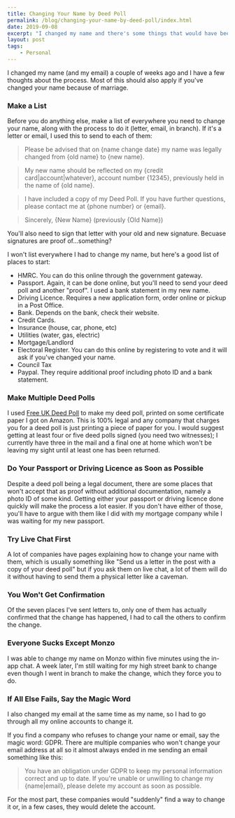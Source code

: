 ```yaml
---
title: Changing Your Name by Deed Poll
permalink: /blog/changing-your-name-by-deed-poll/index.html
date: 2019-09-08
excerpt: "I changed my name and there's some things that would have been good to know before I started"
layout: post
tags:
    - Personal
---
```


I changed my name (and my email) a couple of weeks ago and I have a few thoughts about the process. Most of this should also apply if you've changed your name because of marriage.

### Make a List

Before you do anything else, make a list of everywhere you need to change your name, along with the process to do it (letter, email, in branch). If it's a letter or email, I used this to send to each of them:

> Please be advised that on {name change date} my name was legally changed from {old name} to {new name}. 

> My new name should be reflected on my {credit card|account|whatever}, account number {12345}, previously held in the name of {old name}.

> I have included a copy of my Deed Poll. If you have further questions, please contact me at {phone number} or {email}.

> Sincerely,
> {New Name} (previously {Old Name})

You'll also need to sign that letter with your old and new signature. Becuase signatures are proof of...something?

I won't list everywhere I had to change my name, but here's a good list of places to start:

- HMRC. You can do this online through the government gateway.
- Passport. Again, it can be done online, but you'll need to send your deed poll and another "proof". I used a bank statement in my new name.
- Driving Licence. Requires a new application form, order online or pickup in a Post Office.
- Bank. Depends on the bank, check their website.
- Credit Cards.
- Insurance (house, car, phone, etc)
- Utilities (water, gas, electric)
- Mortgage/Landlord
- Electoral Register. You can do this online by registering to vote and it will ask if you've changed your name.
- Council Tax
- Paypal. They require additional proof including photo ID and a bank statement.

### Make Multiple Deed Polls

I used [Free UK Deed Poll](https://freedeedpoll.org.uk/) to make my deed poll, printed on some certificate paper I got on Amazon. This is 100% legal and any company that charges you for a deed poll is just printing a piece of paper for you. I would suggest getting at least four or five deed polls signed (you need two witnesses); I currently have three in the mail and a final one at home which won't be leaving my sight until at least one has been returned.

### Do Your Passport or Driving Licence as Soon as Possible

Despite a deed poll being a legal document, there are some places that won't accept that as proof without additional documentation, namely a photo ID of some kind. Getting either your passport or driving licence done quickly will make the process a lot easier. If you don't have either of those, you'll have to argue with them like I did with my mortgage company while I was waiting for my new passport.

### Try Live Chat First

A lot of companies have pages explaining how to change your name with them, which is usually something like "Send us a letter in the post with a copy of your deed poll" but if you ask them on live chat, a lot of them will do it without having to send them a physical letter like a caveman.

### You Won't Get Confirmation

Of the seven places I've sent letters to, only one of them has actually confirmed that the change has happened, I had to call the others to confirm the change.

### Everyone Sucks Except Monzo

I was able to change my name on Monzo within five minutes using the in-app chat. A week later, I'm still waiting for my high street bank to change even though I went in branch to make the change, which they force you to do.

### If All Else Fails, Say the Magic Word

I also changed my email at the same time as my name, so I had to go through all my online accounts to change it. 

If you find a company who refuses to change your name or email, say the magic word: GDPR. There are multiple companies who won't change your email address at all so it almost always ended in me sending an email something like this:

> You have an obligation under GDPR to keep my personal information correct and up to date. If you're unable or unwilling to change my {name|email}, please delete my account as soon as possible.

For the most part, these companies would "suddenly" find a way to change it or, in a few cases, they would delete the account.